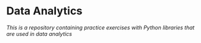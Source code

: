 # **Data Analytics**

_This is a repository containing practice exercises with Python libraries that are used in data analytics_